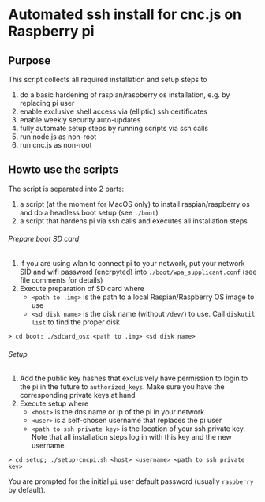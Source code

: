 # Automated ssh install for cnc.js on Raspberry pi

## Purpose
This script collects all required installation and setup steps to
1. do a basic hardening of raspian/raspberry os installation, e.g. by replacing pi user
2. enable exclusive shell access via (elliptic) ssh certificates
3. enable weekly security auto-updates
4. fully automate setup steps by running scripts via ssh calls
5. run node.js as non-root
6. run cnc.js as non-root

## Howto use the scripts
The script is separated into 2 parts:
1. a script (at the moment for MacOS only) to install raspian/raspberry os and do a headless boot setup (see `./boot`)
2. a script that hardens pi via ssh calls and executes all installation steps

###### Prepare boot SD card 
1. If you are using wlan to connect pi to your network, put your network SID and wifi password (encrpyted) into `./boot/wpa_supplicant.conf` (see file comments for details)
2. Execute preparation of SD card where
   - `<path to .img>` is the path to a local Raspian/Raspberry OS image to use
   - `<sd disk name>` is the disk name (without `/dev/`) to use. Call `diskutil list` to find the proper disk 

```
> cd boot; ./sdcard_osx <path to .img> <sd disk name>
```

###### Setup
1. Add the public key hashes that exclusively have permission to login to the pi in the future to `authorized_keys`. Make sure you have the corresponding private keys at hand
2. Execute setup where
   - `<host>` is the dns name or ip of the pi in your network
   - `<user>` is a self-chosen username that replaces the pi user
   - `<path to ssh private key>` is the location of your ssh private key.
Note that all installation steps log in with this key and the new username.

```
> cd setup; ./setup-cncpi.sh <host> <username> <path to ssh private key>
```
You are prompted for the initial `pi` user default password (usually `raspberry` by default).  
